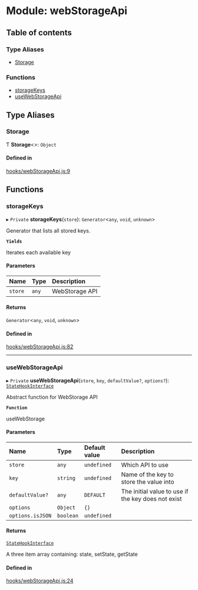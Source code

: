 # Module: webStorageApi

## Table of contents

### Type Aliases

- [Storage](webStorageApi.md#storage)

### Functions

- [storageKeys](webStorageApi.md#storagekeys)
- [useWebStorageApi](webStorageApi.md#usewebstorageapi)

## Type Aliases

### Storage

Ƭ **Storage**<\>: `Object`

#### Defined in

[hooks/webStorageApi.js:9](https://github.com/Twipped/hooks/blob/86a2b07/hooks/webStorageApi.js#L9)

## Functions

### storageKeys

▸ `Private` **storageKeys**(`store`): `Generator`<`any`, `void`, `unknown`\>

Generator that lists all stored keys.

**`Yields`**

Iterates each available key

#### Parameters

| Name | Type | Description |
| :------ | :------ | :------ |
| `store` | `any` | WebStorage API |

#### Returns

`Generator`<`any`, `void`, `unknown`\>

#### Defined in

[hooks/webStorageApi.js:82](https://github.com/Twipped/hooks/blob/86a2b07/hooks/webStorageApi.js#L82)

___

### useWebStorageApi

▸ `Private` **useWebStorageApi**(`store`, `key`, `defaultValue?`, `options?`): [`StateHookInterface`](typedefs.md#statehookinterface)

Abstract function for WebStorage API

**`Function`**

useWebStorage

#### Parameters

| Name | Type | Default value | Description |
| :------ | :------ | :------ | :------ |
| `store` | `any` | `undefined` | Which API to use |
| `key` | `string` | `undefined` | Name of the key to store the value into |
| `defaultValue?` | `any` | `DEFAULT` | The initial value to use if the key does not exist |
| `options` | `Object` | `{}` |  |
| `options.isJSON` | `boolean` | `undefined` |  |

#### Returns

[`StateHookInterface`](typedefs.md#statehookinterface)

A three item array containing: state, setState, getState

#### Defined in

[hooks/webStorageApi.js:24](https://github.com/Twipped/hooks/blob/86a2b07/hooks/webStorageApi.js#L24)
